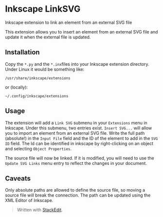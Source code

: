 # Inkscape LinkSVG
Inkscape extension to link an element from an external SVG file

This extension allows you to insert an element from an external SVG file and update it when the external file is updated.

## Installation ##

Copy the `*.py` and the `*.inx`files into your Inkscape extension directory.
Under Linux it would be something like:

    /usr/share/inkscape/extensions
or (locally):

    ~/.config/inkscape/extensions

## Usage ##

The extension will add a `Link SVG` submenu in your `Extensions` menu in Inkscape. Under this submenu, two entries exist. `Insert SVG...` will allow you to import an element from an external SVG file. Write the full path (absolute!) in the `Input File` field and the ID of the element to add in the `SVG ID` field.
The Id can be identified in inkscape by right-clicking on an object and selecting `Object Properties`.

The source file will now be linked. If it is modified, you will need to use the `Update SVG Links` menu entry to reflect the changes in your document.

## Caveats ##
Only absolute paths are allowed to define the source file, so moving a source file will break the connection. The path can be updated using the XML Editor of Inkscape.


> Written with [StackEdit](https://stackedit.io/).
